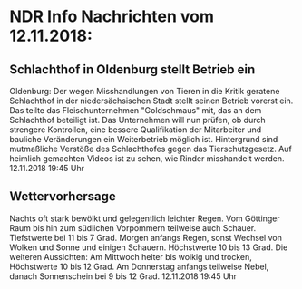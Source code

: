# NDR Info Nachrichten vom 12.11.2018:


## Schlachthof in Oldenburg stellt Betrieb ein
Oldenburg: Der wegen Misshandlungen von Tieren in die Kritik geratene Schlachthof in der niedersächsischen Stadt stellt seinen Betrieb vorerst ein. Das teilte das Fleischunternehmen "Goldschmaus" mit, das an dem Schlachthof beteiligt ist. Das Unternehmen will nun prüfen, ob durch strengere Kontrollen, eine bessere Qualifikation der Mitarbeiter und bauliche Veränderungen ein Weiterbetrieb möglich ist. Hintergrund sind mutmaßliche Verstöße des Schlachthofes gegen das Tierschutzgesetz. Auf heimlich gemachten Videos ist zu sehen, wie Rinder misshandelt werden. 12.11.2018 19:45 Uhr 

## Wettervorhersage
Nachts oft stark bewölkt und gelegentlich leichter Regen. Vom Göttinger Raum bis hin zum südlichen Vorpommern teilweise auch Schauer. Tiefstwerte bei 11 bis 7 Grad. Morgen anfangs Regen, sonst Wechsel von Wolken und Sonne und einigen Schauern. Höchstwerte 10 bis 13 Grad. Die weiteren Aussichten: Am Mittwoch heiter bis wolkig und trocken, Höchstwerte 10 bis 12 Grad. Am Donnerstag anfangs teilweise Nebel, danach Sonnenschein bei 9 bis 12 Grad. 12.11.2018 19:45 Uhr 
